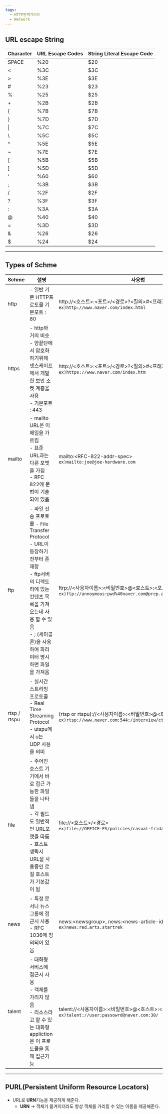 ```yaml
---
tags:
  - HTTP완벽가이드
  - Network
---
```

## URL escape String

| Character | URL Escape Codes | String Literal Escape Code |
| --------- | ---------------- | -------------------------- |
| SPACE     | %20              | $20                        |
| \<        | %3C              | $3C                        |
| \>        | %3E              | $3E                        |
| #         | %23              | $23                        |
| %         | %25              | $25                        |
| +         | %2B              | $2B                        |
| \{        | %7B              | $7B                        |
| \}        | %7D              | $7D                        |
| \|        | %7C              | $7C                        |
| \         | %5C              | $5C                        |
| ^         | %5E              | $5E                        |
| ~         | %7E              | $7E                        |
| [         | %5B              | $5B                        |
| ]         | %5D              | $5D                        |
| ‘         | %60              | $60                        |
| ;         | %3B              | $3B                        |
| /         | %2F              | $2F                        |
| ?         | %3F              | $3F                        |
| :         | %3A              | $3A                        |
| @         | %40              | $40                        |
| =         | %3D              | $3D                        |
| &         | %26              | $26                        |
| $         | %24              | $24                        |

---
## Types of Schme

| Schme        | 설명                                                                                                                                                      | 사용법                                                                                                                       |
| ------------ | ------------------------------------------------------------------------------------------------------------------------------------------------------- | ------------------------------------------------------------------------------------------------------------------------- |
| http         | - 일반 기본 HTTP프로토콜 기본포트 : 80                                                                                                                              | http://\<호스트>:\<포트>/\<경로>?\<질의>#\<프래그먼트> <br/> `ex)http://www.naver.com/index.html`                                       |
| https        | - http와 거의 비슷 <br/>- 양끝단에서 암호화하기위해 넷스케이프에서 개발한 보안 소켓 계층을 사용 <br/>- 기본포트 : 443                                                                           | http://\<호스트>:\<포트>/\<경로>?\<질의>#\<프래그먼트> <br/> `ex)https://www.naver.com/index.htm`                                       |
| mailto       | - mailto URL은 이메일을 가르킴  <br/>- 표준 URL과는 다른 포맷을 가짐  <br/>- RFC 822에 문법이 기술되어 있음                                                                          | mailto:\<RFC-822-addr-spec> <br/> `ex)mailto:joe@joe-hardware.com`                                                        |
| ftp          | - 파일 전송 프로토콜  - File Transfer Protocol  <br/>- URL이 등장하기 전부터 존재함 <br/>- ftp서버의 디렉토리에 있는 컨텐츠 목록을 가져오는데 사용 할 수 있음 <br/>- ; (세미콜론)을 사용하여 파라미터 명시하면 파일을 가져옴 | ftrp://\<사용자이름>:\<비밀번호>@\<호스트>:\<포트>/\<경로>;\<파라미터> <br/> `ex)ftp://annoymous:pwd%40naver.com@prep.ai.mit.edu:21/pub/gnu/` |
| rtsp / rtspu | - 실시간 스트리밍 프로토콜  <br/>- Real Time Streaming Protocol  <br/>- utspu에서 u는 UDP 사용을 의미                                                                      | (rtsp or rtspu)://\<사용자이름>:\<비밀번호>@\<호스트>:\<포트>/\<경로>  <br/> `ex)rtsp://www.naver.com:544:/interview/cto_video`           |
| file         | - 주어진 호스트 기기에서 바로 접근 가능한 파일들을 나타냄  <br/>- 각 필드도 일반적인 URL포맷을 따름  <br/>- 호스트 생략시 URL을 사용중인 로컬 호스트가 기본값이 됨                                                 | file://\<호스트>/\<경로> <br/> `ex)file://OFFICE-FS/policies/casual-fridays.doc`                                               |
| news         | - 특정 문서나 뉴스 그룹에 접근시 사용  <br/>- RFC 1036에 정의되어 있음                                                                                                        | news:\<newsgroup>, news:\<news-article-id> <br/> `ex)news:red.arts.startrek`                                              |
| talent       | - 대화형 서비스에 접근시 사용  <br/>- 객체를 가리지 않음  <br/>- 리소스라고 할 수 있는 대화형 appliction은 이 프로토콜을 통해 접근가능                                                               | talent://\<사용자이름>:\<비밀번호>@\<호스트>:\<포트>/ <br/> `ex)talent://user:passowrd@naver.com:30/`                                   |

---

## PURL(Persistent Uniform Resource Locators)
- URL로 **URN**기능을 제공하게 해준다.
    - **URN**
        → 객체가 옮겨지더라도 항상 객체를 가리킬 수 있는 이름을 제공해준다.